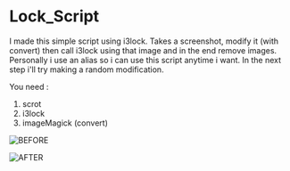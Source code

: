 # Lock_Script
I made this simple script using i3lock.
Takes a screenshot, modify it (with convert) then call i3lock using that image and in the end remove images.
Personally i use an alias so i can use this script anytime i want.
In the next step i'll try making a random modification.

You need :
1. scrot
2. i3lock
3. imageMagick (convert)


![BEFORE](https://user-images.githubusercontent.com/42116669/90951812-89e89000-e45e-11ea-9e2b-7a6b6fe17c84.png)


![AFTER](https://user-images.githubusercontent.com/42116669/90951819-9ff65080-e45e-11ea-985e-4ba0cdb73734.jpeg)
